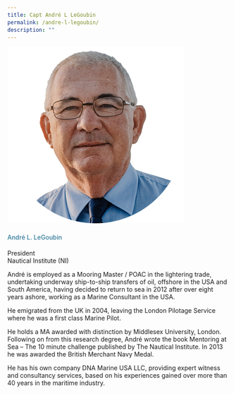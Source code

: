 ```yaml
---
title: Capt André L LeGoubin
permalink: /andre-l-legoubin/
description: ""
---
```

<div class="row">
<div class="col is-3">
<img src="/images/Speakers_23/Session1p2/capt andre l legoubin.png">
</div>
<div class="col is-9 speaker-details">
<h4>André L. LeGoubin</h4>
<p>President<br>Nautical Institute (NI) <br>
</p>
<p>André is employed as a Mooring Master / POAC in the lightering trade, undertaking underway ship-to-ship transfers of oil, offshore in the USA and South America, having decided to return to sea in 2012 after over eight years ashore, working as a Marine Consultant in the USA.</p>
<p>
He emigrated from the UK in 2004, leaving the London Pilotage Service where he was a first class Marine Pilot.</p>
<p>He holds a MA awarded with distinction by Middlesex University, London. Following on from this research degree, André wrote the book Mentoring at Sea – The 10 minute challenge published by The Nautical Institute. In 2013 he was awarded the British Merchant Navy Medal.
</p>
<p>He has his own company DNA Marine USA LLC, providing expert witness and consultancy services, based on his experiences gained over more than 40 years in the maritime industry.</p>
</div>
</div>


<style type="text/css"> 
    .is-left{
      text-align: left;
    }
    h4{
      font-weight: 500; 
      color: #337B9A !important;
    }
     .speaker-details p { text-align: justified; }
  </style>